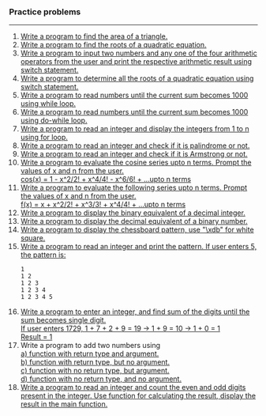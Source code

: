 ### Practice problems

---

<ol>
  <li>
    <a href="./p01.c">
      Write a program to find the area of a triangle.  
    </a>
  </li>
    
  <li>
    <a href="./p02.c">Write a program to find the roots of a quadratic equation.</a>
  </li>
     
  <li>
    <a href="./p03.c">Write a program to input two numbers and any one of the four arithmetic operators from the user and print the respective arithmetic result using switch statement.</a>
  </li>
    
  <li>
    <a href="./p05.c">
      Write a program to determine all the roots of a quadratic equation using switch statement.
    </a>
  </li>
    
  <li>
    <a href="./p06.c">Write a program to read numbers until the current sum becomes 1000 using while loop.</a>
  </li>
  
  <li>
    <a href="./p07.c">Write a program to read numbers until the current sum becomes 1000 using do-while loop.</a>
  </li>
    
  <li>
    <a href="./p08.c">Write a program to read an integer and display the integers from 1 to n using for loop.</a>
  </li>
    
  <li>
    <a href="./p09.c">Write a program to read an integer and check if it is palindrome or not.</a>
  </li>
    
  <li>
    <a href="./p10.c">Write a program to read an integer and check if it is Armstrong or not.</a>
  </li>

  <li>
    <a href="./p11.c">
        Write a program to evaluate the cosine series upto n terms. Prompt the values of x and n from the user.<br>
        cos(x) = 1 - x^2/2! + x^4/4! - x^6/6! + ...upto n terms
    </a>
  </li>

  <li>
    <a href="./p12.c">
        Write a program to evaluate the following series upto n terms. Prompt the values of x and n from the user.<br>
        f(x) = x + x^2/2! + x^3/3! + x^4/4! + ...upto n terms
    </a>
  </li>

  <li>
    <a href="./p13.c">
        Write a program to display the binary equivalent of a decimal integer.
    </a>
  </li>

  <li>
    <a href="./p14.c">
        Write a program to display the decimal equivalent of a binary number.
    </a>
  </li>

  <li>
    <a href="./p15.c">
        Write a program to display the chessboard pattern, use "\xdb" for white square.
    </a>
  </li>

  <li>
    <a href="./p16.c">Write a program to read an integer and print the pattern. If user enters 5, the pattern is:</a>
    
    1
    1 2
    1 2 3
    1 2 3 4
    1 2 3 4 5
  </li>

  <li>
    <a href="./p17.c">
        Write a program to enter an integer, and find sum of the digits until the sum becomes single digit.<br>
        If user enters 1729, 1 + 7 + 2 + 9 = 19 -> 1 + 9 = 10 -> 1 + 0 = 1<br>
        Result = 1<br>
    </a>
  </li>

  <li>
    Write a program to add two numbers using<br>
    <a href="./p18a.c">a) function with return type and argument.</a><br>
    <a href="./p18b.c">b) function with return type, but no argument.</a><br>
    <a href="./p18c.c">c) function with no return type, but argument.</a><br>
    <a href="./p18d.c">d) function with no return type, and no argument.</a>
  </li>

  <li>
    <a href="./p19.c">
      Write a program to read an integer and count the even and odd digits present in the integer.
      Use function for calculating the result, display the result in the main function.
    </a>
  </li>

</ol>
